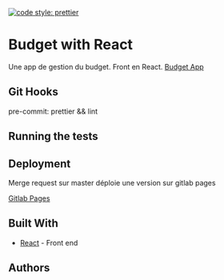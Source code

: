 [![code style: prettier](https://img.shields.io/badge/code_style-prettier-ff69b4.svg?style=flat-square)](https://github.com/prettier/prettier)

# Budget with React

Une app de gestion du budget. Front en React.
[Budget App](https://m4nu56.gitlab.io/react-test/)

## Git Hooks

pre-commit: prettier && lint

## Running the tests

## Deployment

Merge request sur master déploie une version sur gitlab pages

[Gitlab Pages](https://m4nu56.gitlab.io/react-test/)

## Built With

-   [React]() - Front end

## Authors
